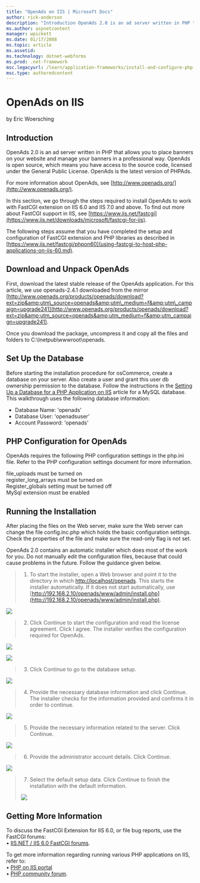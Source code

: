 ```yaml
---
title: "OpenAds on IIS | Microsoft Docs"
author: rick-anderson
description: "Introduction OpenAds 2.0 is an ad server written in PHP that allows you to place banners on your website and manage your banners in a professional way. OpenA..."
ms.author: aspnetcontent
manager: wpickett
ms.date: 01/17/2008
ms.topic: article
ms.assetid: 
ms.technology: dotnet-webforms
ms.prod: .net-framework
msc.legacyurl: /learn/application-frameworks/install-and-configure-php-applications-on-iis/openads-on-iis
msc.type: authoredcontent
---
```

OpenAds on IIS
====================
by Eric Woersching

## Introduction

OpenAds 2.0 is an ad server written in PHP that allows you to place banners on your website and manage your banners in a professional way. OpenAds is open source, which means you have access to the source code, licensed under the General Public License. OpenAds is the latest version of PHPAds.

For more information about OpenAds, see [http://www.openads.org/](http://www.openads.org/).  
  
In this section, we go through the steps required to install OpenAds to work with FastCGI extension on IIS 6.0 and IIS 7.0 and above. To find out more about FastCGI support in IIS, see [https://www.iis.net/fastcgi](https://www.iis.net/downloads/microsoft/fastcgi-for-iis).

The following steps assume that you have completed the setup and configuration of FastCGI extension and PHP libraries as described in [https://www.iis.net/fastcgi/phpon60](using-fastcgi-to-host-php-applications-on-iis-60.md).

## Download and Unpack OpenAds

First, download the latest stable release of the OpenAds application. For this article, we use openads-2.4.1 downloaded from the mirror [http://www.openads.org/products/openads/download?ext=zip&amp;utm\_source=openads&amp;utm\_medium=f&amp;utm\_campaign=upgrade241](http://www.openads.org/products/openads/download?ext=zip&amp;utm_source=openads&amp;utm_medium=f&amp;utm_campaign=upgrade241).

Once you download the package, uncompress it and copy all the files and folders to C:\Inetpub\wwwroot\openads.

## Set Up the Database

Before starting the installation procedure for osCommerce, create a database on your server. Also create a user and grant this user db ownership permission to the database. Follow the instructions in the [Setting Up a Database for a PHP Application on IIS](../install-and-configure-php-on-iis/setting-up-a-database-for-a-php-application-on-iis.md) article for a MySQL database. This walkthrough uses the following database information:

- Database Name: 'openads'
- Database User: 'openadsuser'
- Account Password: 'openads'

## PHP Configuration for OpenAds

OpenAds requires the following PHP configuration settings in the php.ini file. Refer to the PHP configuration settings document for more information.  
  
file\_uploads must be turned on  
register\_long\_arrays must be turned on  
Register\_globals setting must be turned off  
MySql extension must be enabled

## Running the Installation

After placing the files on the Web server, make sure the Web server can change the file config.inc.php which holds the basic configuration settings. Check the properties of the file and make sure the read-only flag is not set.

OpenAds 2.0 contains an automatic installer which does most of the work for you. Do not manually edit the configuration files, because that could cause problems in the future. Follow the guidance given below.

> 1. To start the installer, open a Web browser and point it to the directory in which [http://localhost/openads](http://localhost/openads). This starts the installer automatically. If it does not start automatically, use [http://192.168.2.10/openads/www/admin/install.php](http://192.168.2.10/openads/www/admin/install.php).


[![](openads-on-iis/_static/image3.jpg)](openads-on-iis/_static/image2.jpg)

> 2. Click Continue to start the configuration and read the license agreement. Click I agree. The installer verifies the configuration required for OpenAds.


[![](openads-on-iis/_static/image5.jpg)](openads-on-iis/_static/image4.jpg)

[![](openads-on-iis/_static/image7.jpg)](openads-on-iis/_static/image6.jpg)

> 3. Click Continue to go to the database setup.


[![](openads-on-iis/_static/image9.jpg)](openads-on-iis/_static/image8.jpg)

> 4. Provide the necessary database information and click Continue. The installer checks for the information provided and confirms it in order to continue.


[![](openads-on-iis/_static/image11.jpg)](openads-on-iis/_static/image10.jpg)

> 5. Provide the necessary information related to the server. Click Continue.


[![](openads-on-iis/_static/image13.jpg)](openads-on-iis/_static/image12.jpg)

> 6. Provide the administrator account details. Click Continue.


[![](openads-on-iis/_static/image15.jpg)](openads-on-iis/_static/image14.jpg)

> 7. Select the default setup data. Click Continue to finish the installation with the default information.  
>    
> [![](openads-on-iis/_static/image17.jpg)](openads-on-iis/_static/image16.jpg)


## Getting More Information

To discuss the FastCGI Extension for IIS 6.0, or file bug reports, use the FastCGI forums:   
• [IIS.NET / IIS 6.0 FastCGI forums](https://forums.iis.net/1103.aspx).   
  
To get more information regarding running various PHP applications on IIS, refer to:   
• [PHP on IIS portal](https://php.iis.net/)  
• [PHP community forum](https://forums.iis.net/1102.aspx).